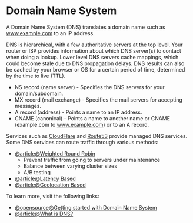# Domain Name System

A Domain Name System (DNS) translates a domain name such as www.example.com to an IP address.

DNS is hierarchical, with a few authoritative servers at the top level. Your router or ISP provides information about which DNS server(s) to contact when doing a lookup. Lower level DNS servers cache mappings, which could become stale due to DNS propagation delays. DNS results can also be cached by your browser or OS for a certain period of time, determined by the time to live (TTL).

- NS record (name server) - Specifies the DNS servers for your domain/subdomain.
- MX record (mail exchange) - Specifies the mail servers for accepting messages.
- A record (address) - Points a name to an IP address.
- CNAME (canonical) - Points a name to another name or CNAME (example.com to www.example.com) or to an A record.

Services such as [CloudFlare](https://www.cloudflare.com/dns/) and [Route53](https://aws.amazon.com/route53/) provide managed DNS services. Some DNS services can route traffic through various methods:

- [@article@Weighted Round Robin](https://www.jscape.com/blog/load-balancing-algorithms)
  - Prevent traffic from going to servers under maintenance
  - Balance between varying cluster sizes
  - A/B testing
- [@article@Latency Based](https://docs.aws.amazon.com/Route53/latest/DeveloperGuide/routing-policy.html#routing-policy-latency)
- [@article@Geolocation Based](https://docs.aws.amazon.com/Route53/latest/DeveloperGuide/routing-policy.html#routing-policy-geo)

To learn more, visit the following links:

- [@opensource@Getting started with Domain Name System](https://github.com/donnemartin/system-design-primer#domain-name-system)
- [@article@What is DNS?](https://www.cloudflare.com/learning/dns/what-is-dns/)
